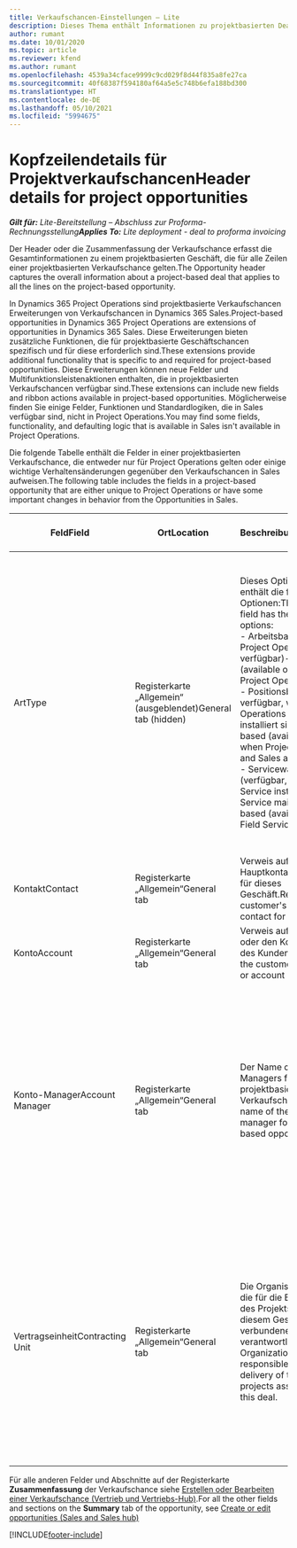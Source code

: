```yaml
---
title: Verkaufschancen-Einstellungen – Lite
description: Dieses Thema enthält Informationen zu projektbasierten Deals und projektbasierten Verkaufschancen-Zeilen.
author: rumant
ms.date: 10/01/2020
ms.topic: article
ms.reviewer: kfend
ms.author: rumant
ms.openlocfilehash: 4539a34cface9999c9cd029f8d44f835a8fe27ca
ms.sourcegitcommit: 40f68387f594180af64a5e5c748b6efa188bd300
ms.translationtype: HT
ms.contentlocale: de-DE
ms.lasthandoff: 05/10/2021
ms.locfileid: "5994675"
---
```

# <a name="header-details-for-project-opportunities"></a><span data-ttu-id="c3fd1-103">Kopfzeilendetails für Projektverkaufschancen</span><span class="sxs-lookup"><span data-stu-id="c3fd1-103">Header details for project opportunities</span></span>

<span data-ttu-id="c3fd1-104">_**Gilt für:** Lite-Bereitstellung – Abschluss zur Proforma-Rechnungsstellung_</span><span class="sxs-lookup"><span data-stu-id="c3fd1-104">_**Applies To:** Lite deployment - deal to proforma invoicing_</span></span>

<span data-ttu-id="c3fd1-105">Der Header oder die Zusammenfassung der Verkaufschance erfasst die Gesamtinformationen zu einem projektbasierten Geschäft, die für alle Zeilen einer projektbasierten Verkaufschance gelten.</span><span class="sxs-lookup"><span data-stu-id="c3fd1-105">The Opportunity header captures the overall information about a project-based deal that applies to all the lines on the project-based opportunity.</span></span>

<span data-ttu-id="c3fd1-106">In Dynamics 365 Project Operations sind projektbasierte Verkaufschancen Erweiterungen von Verkaufschancen in Dynamics 365 Sales.</span><span class="sxs-lookup"><span data-stu-id="c3fd1-106">Project-based opportunities in Dynamics 365 Project Operations are extensions of opportunities in Dynamics 365 Sales.</span></span> <span data-ttu-id="c3fd1-107">Diese Erweiterungen bieten zusätzliche Funktionen, die für projektbasierte Geschäftschancen spezifisch und für diese erforderlich sind.</span><span class="sxs-lookup"><span data-stu-id="c3fd1-107">These extensions provide additional functionality that is specific to and required for project-based opportunities.</span></span> <span data-ttu-id="c3fd1-108">Diese Erweiterungen können neue Felder und Multifunktionsleistenaktionen enthalten, die in projektbasierten Verkaufschancen verfügbar sind.</span><span class="sxs-lookup"><span data-stu-id="c3fd1-108">These extensions can include new fields and ribbon actions available in project-based opportunities.</span></span> <span data-ttu-id="c3fd1-109">Möglicherweise finden Sie einige Felder, Funktionen und Standardlogiken, die in Sales verfügbar sind, nicht in Project Operations.</span><span class="sxs-lookup"><span data-stu-id="c3fd1-109">You may find some fields, functionality, and defaulting logic that is available in Sales isn't available in Project Operations.</span></span>

<span data-ttu-id="c3fd1-110">Die folgende Tabelle enthält die Felder in einer projektbasierten Verkaufschance, die entweder nur für Project Operations gelten oder einige wichtige Verhaltensänderungen gegenüber den Verkaufschancen in Sales aufweisen.</span><span class="sxs-lookup"><span data-stu-id="c3fd1-110">The following table includes the fields in a project-based opportunity that are either unique to Project Operations or have some important changes in behavior from the Opportunities in Sales.</span></span>

| <span data-ttu-id="c3fd1-111">**Feld**</span><span class="sxs-lookup"><span data-stu-id="c3fd1-111">**Field**</span></span> | <span data-ttu-id="c3fd1-112">**Ort**</span><span class="sxs-lookup"><span data-stu-id="c3fd1-112">**Location**</span></span> | <span data-ttu-id="c3fd1-113">**Beschreibung**</span><span class="sxs-lookup"><span data-stu-id="c3fd1-113">**Description**</span></span> | <span data-ttu-id="c3fd1-114">**Downstream-Auswirkungen**</span><span class="sxs-lookup"><span data-stu-id="c3fd1-114">**Downstream impact**</span></span> |
| --- | --- | --- | --- |
| <span data-ttu-id="c3fd1-115">Art</span><span class="sxs-lookup"><span data-stu-id="c3fd1-115">Type</span></span> | <span data-ttu-id="c3fd1-116">Registerkarte „Allgemein“ (ausgeblendet)</span><span class="sxs-lookup"><span data-stu-id="c3fd1-116">General tab (hidden)</span></span> | <span data-ttu-id="c3fd1-117">Dieses Optionssatzfeld enthält die folgenden Optionen:</span><span class="sxs-lookup"><span data-stu-id="c3fd1-117">This option set field has the following options:</span></span></br><span data-ttu-id="c3fd1-118">- Arbeitsbasiert (nur bei Project Operations verfügbar)</span><span class="sxs-lookup"><span data-stu-id="c3fd1-118">- Work-based (available only with Project Operations)</span></span></br><span data-ttu-id="c3fd1-119">- Positionsbasiert (nur verfügbar, wenn Project Operations und Sales installiert sind)</span><span class="sxs-lookup"><span data-stu-id="c3fd1-119">- Item-based (available only when Project Operations and Sales are installed)</span></span></br><span data-ttu-id="c3fd1-120">- Servicewartungsbasiert (verfügbar, wenn Field Service installiert ist)</span><span class="sxs-lookup"><span data-stu-id="c3fd1-120">- Service maintenance-based (available when Field Service is installed)</span></span> | <span data-ttu-id="c3fd1-121">Wenn Sie Project Operations verwenden, wird dieser Feldwert automatisch auf **Arbeitsbasiert** festgelegt. Dadurch wird die Verkaufschance als projektbasiert klassifiziert.</span><span class="sxs-lookup"><span data-stu-id="c3fd1-121">When you use Project Operations, this field value is automatically set to **Work-based** which classifies the Opportunity as project-based.</span></span> <span data-ttu-id="c3fd1-122">Eine Verkaufschance sollte projektbasiert sein, um alle projektspezifischen Erweiterungen und Funktionen im nachgelagerten Verkaufsprozess für dieses Geschäft zu aktivieren.</span><span class="sxs-lookup"><span data-stu-id="c3fd1-122">An Opportunity should be project-based to enable all project-specific extensions and functionality in the downstream sales process for this deal.</span></span> |
| <span data-ttu-id="c3fd1-123">Kontakt</span><span class="sxs-lookup"><span data-stu-id="c3fd1-123">Contact</span></span> | <span data-ttu-id="c3fd1-124">Registerkarte „Allgemein“</span><span class="sxs-lookup"><span data-stu-id="c3fd1-124">General tab</span></span> | <span data-ttu-id="c3fd1-125">Verweis auf den Hauptkontakt des Kunden für dieses Geschäft.</span><span class="sxs-lookup"><span data-stu-id="c3fd1-125">Reference to the customer's primary contact for this deal.</span></span> | |
| <span data-ttu-id="c3fd1-126">Konto</span><span class="sxs-lookup"><span data-stu-id="c3fd1-126">Account</span></span> | <span data-ttu-id="c3fd1-127">Registerkarte „Allgemein“</span><span class="sxs-lookup"><span data-stu-id="c3fd1-127">General tab</span></span> | <span data-ttu-id="c3fd1-128">Verweis auf die Firma oder den Kontodatensatz des Kunden.</span><span class="sxs-lookup"><span data-stu-id="c3fd1-128">Reference to the customer's company or account record.</span></span> | |
| <span data-ttu-id="c3fd1-129">Konto-Manager</span><span class="sxs-lookup"><span data-stu-id="c3fd1-129">Account Manager</span></span> | <span data-ttu-id="c3fd1-130">Registerkarte „Allgemein“</span><span class="sxs-lookup"><span data-stu-id="c3fd1-130">General tab</span></span> | <span data-ttu-id="c3fd1-131">Der Name des Account Managers für diese projektbasierte Verkaufschance.</span><span class="sxs-lookup"><span data-stu-id="c3fd1-131">The name of the Account manager for this project-based opportunity.</span></span> | <span data-ttu-id="c3fd1-132">Der Account Manager ist verantwortlich für die Verwaltung der Beziehung zum Kunden bis zum Abschluss dieses Projekts.</span><span class="sxs-lookup"><span data-stu-id="c3fd1-132">The Account manager is responsible for managing the relationship with the customer through the completion of this project.</span></span> <span data-ttu-id="c3fd1-133">Basierend auf dem buchbaren Ressourceneintrag, der an den Account Manager gebunden ist, ist die Vertragseinheit voreingestellt.</span><span class="sxs-lookup"><span data-stu-id="c3fd1-133">Based on the bookable resource record tied to the Account manager, the contracting unit is defaulted.</span></span> |
| <span data-ttu-id="c3fd1-134">Vertragseinheit</span><span class="sxs-lookup"><span data-stu-id="c3fd1-134">Contracting Unit</span></span> | <span data-ttu-id="c3fd1-135">Registerkarte „Allgemein“</span><span class="sxs-lookup"><span data-stu-id="c3fd1-135">General tab</span></span> | <span data-ttu-id="c3fd1-136">Die Organisationseinheit, die für die Bereitstellung des Projekts oder der mit diesem Geschäft verbundenen Projekte verantwortlich ist.</span><span class="sxs-lookup"><span data-stu-id="c3fd1-136">The Organization unit that is responsible for the delivery of the project or projects associated with this deal.</span></span> | <span data-ttu-id="c3fd1-137">Die Vertragseinheit ist die Abteilung des Unternehmens, die die Projekte nach Abschluss des Geschäfts abschließt.</span><span class="sxs-lookup"><span data-stu-id="c3fd1-137">The contracting unit is the division of the company that will complete the project(s) after the deal is closed.</span></span> <span data-ttu-id="c3fd1-138">Jede Vertragseinheit hat eine Währung, und diese Währung wird verwendet, um geschätzte und tatsächliche Kosten zu melden, die während des Projekts anfallen.</span><span class="sxs-lookup"><span data-stu-id="c3fd1-138">Every contracting unit has a currency, and this currency is used to report estimated and actual costs incurred during the project.</span></span> |

<span data-ttu-id="c3fd1-139">Für alle anderen Felder und Abschnitte auf der Registerkarte **Zusammenfassung** der Verkaufschance siehe [Erstellen oder Bearbeiten einer Verkaufschance (Vertrieb und Vertriebs-Hub)](/dynamics365/sales-enterprise/create-edit-opportunity-sales).</span><span class="sxs-lookup"><span data-stu-id="c3fd1-139">For all the other fields and sections on the **Summary** tab of the opportunity, see [Create or edit opportunities (Sales and Sales hub)](/dynamics365/sales-enterprise/create-edit-opportunity-sales)</span></span>


[!INCLUDE[footer-include](../../includes/footer-banner.md)]
